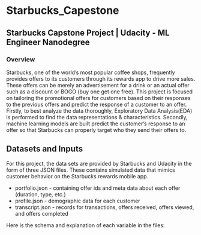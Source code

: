 # Starbucks_Capestone

## Starbucks Capstone Project | Udacity - ML Engineer Nanodegree

### Overview

Starbucks, one of the world’s most popular coffee shops, frequently provides offers to its customers through its rewards app to drive more sales. These offers can be merely an advertisement for a drink or an actual offer such as a discount or BOGO (buy one get one free). This project is focused on tailoring the promotional offers for customers based on their responses to the previous offers and predict the response of a customer to an offer. Firstly, to best analyze the data thoroughly, Exploratory Data Analysis(EDA) is performed to find the data representations & characteristics. Secondly, machine learning models are built  predict the customer’s response to an offer so that Starbucks can properly target who they send their offers to.

## Datasets and Inputs

For this project, the data sets are provided by Starbucks and Udacity in the form of three JSON files. These contains simulated data that mimics customer behavior on the Starbucks rewards mobile app.
-   portfolio.json - containing offer ids and meta data about each offer (duration, type, etc.)
-   profile.json - demographic data for each customer
-   transcript.json - records for transactions, offers received, offers viewed, and offers completed

Here is the schema and explanation of each variable in the files:
